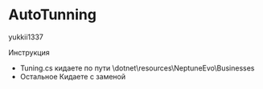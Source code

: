 # AutoTunning
yukkii1337


Инструкция 

- Tuning.cs кидаете по пути \dotnet\resources\NeptuneEvo\Businesses
- Остальное Кидаете с заменой
